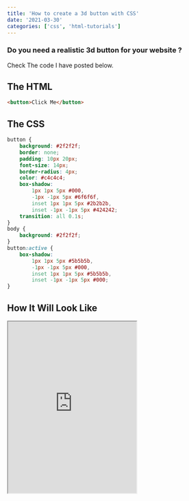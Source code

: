```yaml
---
title: 'How to create a 3d button with CSS'
date: '2021-03-30'
categories: ['css', 'html-tutorials']
---
```


### Do you need a realistic 3d button for your website ?

Check The code I have posted below.

## The HTML

```html
<button>Click Me</button>
```

## The CSS

```css
button {
	background: #2f2f2f;
	border: none;
	padding: 10px 20px;
	font-size: 14px;
	border-radius: 4px;
	color: #c4c4c4;
	box-shadow:
		1px 1px 5px #000,
		-1px -1px 5px #6f6f6f,
		inset 1px 1px 5px #2b2b2b,
		inset -1px -1px 5px #424242;
	transition: all 0.1s;
}
body {
	background: #2f2f2f;
}
button:active {
	box-shadow:
		1px 1px 5px #5b5b5b,
		-1px -1px 5px #000,
		inset 1px 1px 5px #5b5b5b,
		inset -1px -1px 5px #000;
}
```

## How It Will Look Like

<iframe src="https://www.tronic247.com/trycode/?name=3d-button&amp;embed=true" height="400" title="3d button">Loading</iframe>
